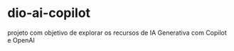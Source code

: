 # dio-ai-copilot
projeto com objetivo de explorar os recursos de IA Generativa com Copilot e OpenAI
